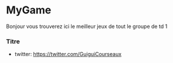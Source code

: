 # MyGame

Bonjour vous trouverez ici le meilleur jeux de tout le groupe de td 1
### Titre 
- twitter: https://twitter.com/GuiguiCourseaux
